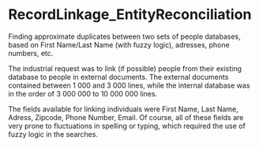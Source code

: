 # RecordLinkage_EntityReconciliation
Finding approximate duplicates between two sets of people databases, based on First Name/Last Name (with fuzzy logic), adresses, phone numbers, etc.


The industrial request was to link (if possible) people from their existing database to people in external documents.
The external documents contained between 1 000 and 3 000 lines, while the internal database was in the order of 3 000 000 to 10 000 000 lines.



The fields available for linking individuals were First Name, Last Name, Adress, Zipcode, Phone Number, Email. Of course, all of these fields are very prone to fluctuations in spelling or typing, which required the use of fuzzy logic in the searches.
